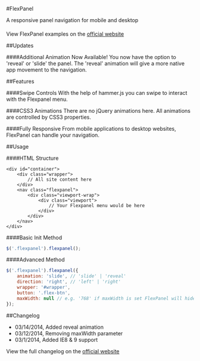 #FlexPanel

A responsive panel navigation for mobile and desktop

####
View FlexPanel examples on the [official website](http://flexpanel.connekthq.com)

##Updates

####Additional Animation Now Available!
You now have the option to 'reveal' or 'slide' the panel. The 'reveal' animation will give a more native app movement to the navigation.

##Features

####Swipe Controls
With the help of hammer.js you can swipe to interact with the Flexpanel menu.

####CSS3 Animations
There are no jQuery animations here. All animations are controlled by CSS3 properties.

####Fully Responsive
From mobile applications to desktop websites, FlexPanel can handle your navigation.

##Usage

####HTML Structure
```
<div id="container">
	<div class="wrapper">
		// All site content here
	</div>
	<nav class="flexpanel">
		<div class="viewport-wrap">
			<div class="viewport">
				// Your Flexpanel menu would be here
			</div>
		</div>
	</nav>
</div>
```

####Basic Init Method
```javascript
$('.flexpanel').flexpanel();
```

####Advanced Method
```javascript
$('.flexpanel').flexpanel({
    animation: 'slide', // 'slide' | 'reveal'
    direction: 'right', // 'left' | 'right'
    wrapper: '#wrapper',
    button: '.flex-btn',  
    maxWidth: null // e.g. '768' if maxWidth is set FlexPanel will hide if viewport is larger then value
});
```

##Changelog
- 03/14/2014, Added reveal animation
- 03/12/2014, Removing maxWidth parameter
- 03/1/2014, Added IE8 & 9 support

View the full changelog on the [official website](http://flexpanel.connekthq.com/#changelog) 

